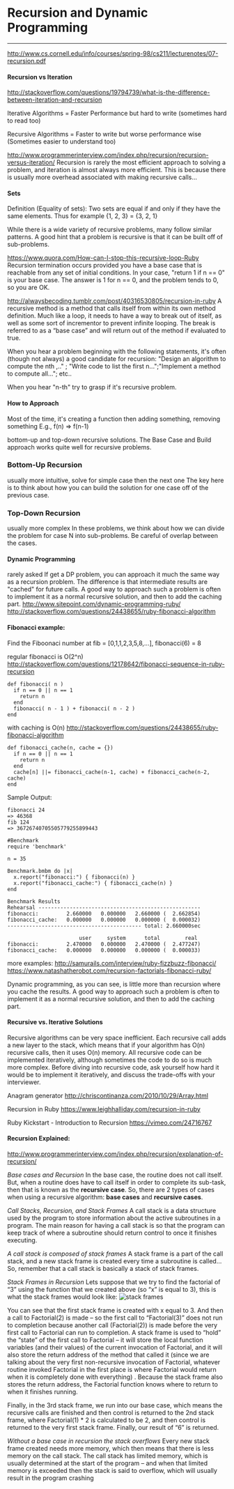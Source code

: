 # Recursion and Dynamic Programming
---

http://www.cs.cornell.edu/info/courses/spring-98/cs211/lecturenotes/07-recursion.pdf

#### Recursion vs Iteration
http://stackoverflow.com/questions/19794739/what-is-the-difference-between-iteration-and-recursion

Iterative Algorithms = Faster Performance but hard to write (sometimes hard to read too)

Recursive Algorithms = Faster to write but worse performance wise (Sometimes easier to understand too)

http://www.programmerinterview.com/index.php/recursion/recursion-versus-iteration/
Recursion is rarely the most efficient approach to solving a problem, and iteration is almost always more efficient. This is because there is usually more overhead associated with making recursive calls...

#### Sets
Definition (Equality of sets): Two sets are equal if and only if they have the same elements. 
Thus for example {1, 2, 3} = {3, 2, 1}

While there is a wide variety of recursive problems, many follow similar patterns. A good hint that a problem is recursive is that it can be built off of sub-problems.

https://www.quora.com/How-can-I-stop-this-recursive-loop-Ruby
Recursion termination occurs provided you have a base case that is reachable from any set of initial conditions. In your case, "return 1 if n == 0" is your base case. The answer is 1 for n == 0, and the problem tends to 0, so you are OK.

http://alwaysbecoding.tumblr.com/post/40316530805/recursion-in-ruby
A recursive method is a method that calls itself from within its own method definition. Much like a loop, it needs to have a way to break out of itself, as well as some sort of incrementor to prevent infinite looping. The break is referred to as a “base case” and will return out of the method if evaluated to true.

When you hear a problem beginning with the following statements, it's often (though not always) a good candidate for recursion: "Design an algorithm to compute the nth ,.." ; "Write code to list the first n...";"Implement a method to compute all..."; etc..

When you hear "n-th" try to grasp if it's recursive problem.

#### How to Approach
Most of the time, it's creating a function then adding something, removing something
E.g., f(n) => f(n-1)

bottom-up and top-down recursive solutions.
The Base Case and Build approach works quite well for recursive problems.

### Bottom-Up Recursion
usually more intuitive, solve for simple case then the next one
The key here is to think about how you can build the solution for one case off of the previous case.

### Top-Down Recursion
usually more complex
In these problems, we think about how we can divide the problem for case N into sub-problems. Be careful of overlap between the cases.

#### Dynamic Programming
rarely asked
If get a DP problem, you can approach it much the same way as a recursion problem. The difference is that intermediate results are "cached" for future calls.
A good way to approach such a problem is often to implement it as a normal recursive solution, and then to add the caching part.
http://www.sitepoint.com/dynamic-programming-ruby/
http://stackoverflow.com/questions/24438655/ruby-fibonacci-algorithm


#### Fibonacci example:
Find the Fiboonaci number at fib = [0,1,1,2,3,5,8,...], fibonacci(6) = 8

regular fibonacci is O(2^n)
http://stackoverflow.com/questions/12178642/fibonacci-sequence-in-ruby-recursion
```
def fibonacci( n )
  if n == 0 || n == 1
    return n
  end
  fibonacci( n - 1 ) + fibonacci( n - 2 )
end 
```

with caching is O(n)
http://stackoverflow.com/questions/24438655/ruby-fibonacci-algorithm
```
def fibonacci_cache(n, cache = {})
  if n == 0 || n == 1
    return n
  end
  cache[n] ||= fibonacci_cache(n-1, cache) + fibonacci_cache(n-2, cache)
end
```
Sample Output:
```
fibonacci 24
=> 46368
fib 124
=> 36726740705505779255899443

#Benchmark
require 'benchmark'

n = 35

Benchmark.bmbm do |x|
  x.report("fibonacci:") { fibonacci(n) }
  x.report("fibonacci_cache:") { fibonacci_cache(n) }
end

Benchmark Results
Rehearsal ----------------------------------------------------
fibonacci:         2.660000   0.000000   2.660000 (  2.662854)
fibonacci_cache:   0.000000   0.000000   0.000000 (  0.000032)
------------------------------------------- total: 2.660000sec

                       user     system      total        real
fibonacci:         2.470000   0.000000   2.470000 (  2.477247)
fibonacci_cache:   0.000000   0.000000   0.000000 (  0.000033)
```

more examples:
http://samurails.com/interview/ruby-fizzbuzz-fibonacci/
https://www.natashatherobot.com/recursion-factorials-fibonacci-ruby/

Dynamic programming, as you can see, is little more than recursion where you cache the results. A good way to approach such a problem is often to implement it as a normal recursive solution, and then to add the caching part.

#### Recursive vs. Iterative Solutions
Recursive algorithms can be very space inefficient. Each recursive call adds a new layer to the stack, which means that if your algorithm has O(n) recursive calls, then it uses O(n) memory.
All recursive code can be implemented iteratively, although sometimes the code to do so is much more complex. Before diving into recursive code, ask yourself how hard it would be to implement it iteratively, and discuss the trade-offs with your interviewer.

Anagram generator
http://chriscontinanza.com/2010/10/29/Array.html

Recursion in Ruby
https://www.leighhalliday.com/recursion-in-ruby

Ruby Kickstart - Introduction to Recursion
https://vimeo.com/24716767

#### Recursion Explained:
http://www.programmerinterview.com/index.php/recursion/explanation-of-recursion/

*Base cases and Recursion*
In the base case, the routine does not call itself. But, when a routine does have to call itself in order to complete its sub-task, then that is known as the **recursive case**. So, there are 2 types of cases when using a recursive algorithm: **base cases** and **recursive cases**. 

*Call Stacks, Recursion, and Stack Frames*
A call stack is a data structure used by the program to store information about the active subroutines in a program. The main reason for having a call stack is so that the program can keep track of where a subroutine should return control to once it finishes executing.

*A call stack is composed of stack frames*
A stack frame is a part of the call stack, and a new stack frame is created every time a subroutine is called... So, remember that a call stack is basically a stack of stack frames.

*Stack Frames in Recursion*
Lets suppose that we try to find the factorial of “3” using the function that we created above (so “x” is equal to 3), this is what the stack frames would look like:
![stack frames](http://www.programmerinterview.com/images/stack.png)


You can see that the first stack frame is created with x equal to 3. And then a call to Factorial(2) is made – so the first call to “Factorial(3)” does not run to completion because another call (Factorial(2)) is made before the very first call to Factorial can run to completion. A stack frame is used to “hold” the “state” of the first call to Factorial – it will store the local function variables (and their values) of the current invocation of Factorial, and it will also store the return address of the method that called it (since we are talking about the very first non-recursive invocation of Factorial, whatever routine invoked Factorial in the first place is where Factorial would return when it is completely done with everything) . Because the stack frame also stores the return address, the Factorial function knows where to return to when it finishes running.

Finally, in the 3rd stack frame, we run into our base case, which means the recursive calls are finished and then control is returned to the 2nd stack frame, where Factorial(1) * 2 is calculated to be 2, and then control is returned to the very first stack frame. Finally, our result of “6” is returned.


*Without a base case in recursion the stack overflows*
Every new stack frame created needs more memory, which then means that there is less memory on the call stack. The call stack has limited memory, which is usually determined at the start of the program – and when that limited memory is exceeded then the stack is said to overflow, which will usually result in the program crashing
